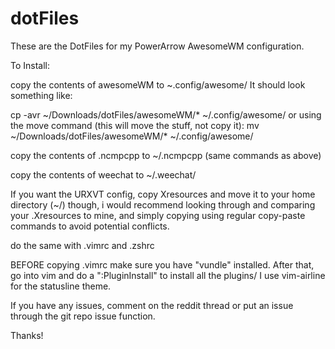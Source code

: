 # dotFiles
These are the DotFiles for my PowerArrow AwesomeWM configuration.

To Install:

copy the contents of awesomeWM to ~.config/awesome/
It should look something like:

cp -avr ~/Downloads/dotFiles/awesomeWM/* ~/.config/awesome/
or using the move command (this will move the stuff, not copy it):
mv ~/Downloads/dotFiles/awesomeWM/* ~/.config/awesome/

copy the contents of .ncmpcpp to ~/.ncmpcpp (same commands as above)

copy the contents of weechat to ~/.weechat/

If you want the URXVT config, copy Xresources and move it to your home directory (~/)
though, i would recommend looking through and comparing your .Xresources to mine, and simply copying using regular copy-paste commands to avoid potential  conflicts.

do the same with .vimrc and .zshrc 


BEFORE copying .vimrc make sure you have "vundle" installed. After that, go into vim and do a ":PluginInstall" to install all the plugins/
I use vim-airline for the statusline theme.

If you have any issues, comment on the reddit thread or put an issue through the git repo issue function.

Thanks!
